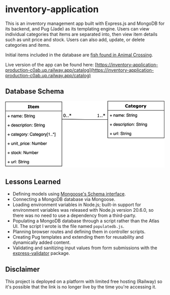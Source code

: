 # inventory-application

This is an inventory management app built with Express.js and MongoDB for its backend, and Pug (Jade) as its templating engine. Users can view individual categories that items are separated into, then view item details such as unit price and stock. Users can also add, update, or delete categories and items.

Initial items included in the database are [fish found in Animal Crossing](https://nookipedia.com/wiki/Fish/New_Horizons).

Live version of the app can be found here: [https://inventory-application-production-c0ab.up.railway.app/catalog](https://inventory-application-production-c0ab.up.railway.app/catalog)

## Database Schema

![database schema](/database_schema.svg)

## Lessons Learned

- Defining models using [Mongoose's Schema interface](https://mongoosejs.com/docs/schematypes.html).
- Connecting a MongoDB database via Mongoose.
- Loading environment variables in Node.js; built-in support for environment variables was released with Node.js version 20.6.0, so there was no need to use a dependency from a third-party.
- Populating a MongoDB database through a script rather than the Atlas UI. The script I wrote is the file named `populatedb.js`.
- Planning browser routes and defining them in controller scripts.
- Creating Pug templates and extending them for reusability and dynamically added content.
- Validating and sanitizing input values from form submissions with the [express-validator](https://express-validator.github.io/docs/) package.

## Disclaimer

This project is deployed on a platform with limited free hosting (Railway) so it's possible that the link is no longer live by the time you're accessing it.
